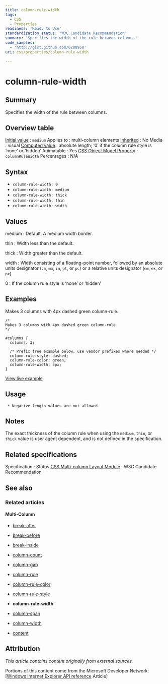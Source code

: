 ```yaml
---
title: column-rule-width
tags:
  - CSS
  - Properties
readiness: 'Ready to Use'
standardization_status: 'W3C Candidate Recommendation'
summary: 'Specifies the width of the rule between columns.'
code_samples:
  - 'http://gist.github.com/6288958'
uri: css/properties/column-rule-width

---
```

# column-rule-width

## Summary

Specifies the width of the rule between columns.

## Overview table

[Initial value](/css/concepts/initial_value)
:   `medium`
Applies to
:   multi-column elements
[Inherited](/css/concepts/inherited)
:   No
Media
:   visual
[Computed value](/css/concepts/computed_value)
:   absolute length; ‘0’ if the column rule style is ‘none’ or ‘hidden’
Animatable
:   Yes
[CSS Object Model Property](/css/concepts/cssom)
:   `columnRuleWidth`
Percentages
:   N/A

## Syntax

-   `column-rule-width: 0`
-   `column-rule-width: medium`
-   `column-rule-width: thick`
-   `column-rule-width: thin`
-   `column-rule-width: width`

## Values

medium
:   Default. A medium width border.

thin
:   Width less than the default.

thick
:   Width greater than the default.

width
:   Width consisting of a floating-point number, followed by an absolute units designator (`cm`, `mm`, `in`, `pt`, or `pc`) or a relative units designator (`em`, `ex`, or `px`)

0
:   If the column rule style is ‘none’ or ‘hidden’

## Examples

Makes 3 columns with 4px dashed green column-rule.

``` {.css}
/*
Makes 3 columns with 4px dashed green column-rule
*/

#columns {
  columns: 3;

  /* Prefix free example below, use vendor prefixes where needed */
  column-rule-style: dashed;
  column-rule-color: green;
  column-rule-width: 5px;
}
```

[View live example](http://code.webplatform.org/gist/6288958)

## Usage

     * Negative length values are not allowed.

## Notes

The exact thickness of the column rule when using the `medium`, `thin`, or `thick` value is user agent dependent, and is not defined in the specification.

## Related specifications

Specification
:   Status
[CSS Multi-column Layout Module](http://www.w3.org/TR/css3-multicol/)
:   W3C Candidate Recommendation

## See also

### Related articles

#### Multi-Column

-   [break-after](/css/properties/break-after)

-   [break-before](/css/properties/break-before)

-   [break-inside](/css/properties/break-inside)

-   [column-count](/css/properties/column-count)

-   [column-gap](/css/properties/column-gap)

-   [column-rule](/css/properties/column-rule)

-   [column-rule-color](/css/properties/column-rule-color)

-   [column-rule-style](/css/properties/column-rule-style)

-   **column-rule-width**

-   [column-span](/css/properties/column-span)

-   [column-width](/css/properties/column-width)

-   [content](/css/properties/content)

## Attribution

*This article contains content originally from external sources.*

Portions of this content come from the Microsoft Developer Network: [[Windows Internet Explorer API reference](http://msdn.microsoft.com/en-us/library/ie/hh828809%28v=vs.85%29.aspx) Article]

